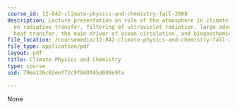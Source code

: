 ```yaml
---
course_id: 12-842-climate-physics-and-chemistry-fall-2008
description: Lecture presentation on role of the atmosphere in climate, strong effects
  on radiative transfer, filtering of ultraviolet radiation, large advective and convective
  heat transfer, the main driver of ocean circulation, and biogeochemical cycles.
file_location: /coursemedia/12-842-climate-physics-and-chemistry-fall-2008/79ea126c02eef72c9f840fd5d609e9fa_part3_lec1.pdf
file_type: application/pdf
layout: pdf
title: Climate Physics and Chemistry
type: course
uid: 79ea126c02eef72c9f840fd5d609e9fa

---
```

None
